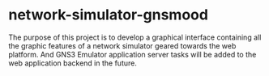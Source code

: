 # network-simulator-gnsmood

The purpose of this project is to develop a graphical interface containing all the graphic features of a network simulator geared towards the web platform. And GNS3 Emulator application server tasks will be added to the web application backend in the future.
